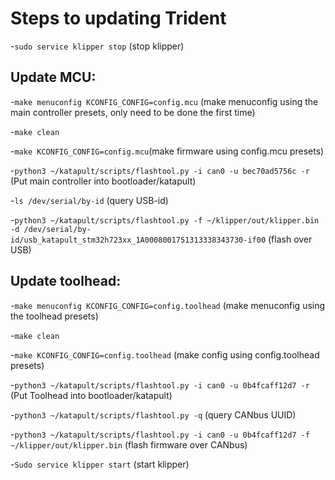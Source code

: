# Steps to updating Trident

-`sudo service klipper stop` (stop klipper)

## Update MCU:

-`make menuconfig KCONFIG_CONFIG=config.mcu` (make menuconfig using the main controller presets, only need to be done the first time)

-`make clean`

-`make KCONFIG_CONFIG=config.mcu`(make firmware using config.mcu presets)

-`python3 ~/katapult/scripts/flashtool.py -i can0 -u bec70ad5756c -r` (Put main controller into bootloader/katapult)

-`ls /dev/serial/by-id` (query USB-id)

-`python3 ~/katapult/scripts/flashtool.py -f ~/klipper/out/klipper.bin -d /dev/serial/by-id/usb_katapult_stm32h723xx_1A0008001751313338343730-if00` (flash over USB)


## Update toolhead:

-`make menuconfig KCONFIG_CONFIG=config.toolhead` (make menuconfig using the toolhead presets)

-`make clean`

-`make KCONFIG_CONFIG=config.toolhead` (make config using config.toolhead presets)

-`python3 ~/katapult/scripts/flashtool.py -i can0 -u 0b4fcaff12d7 -r` (Put Toolhead into bootloader/katapult)

-`python3 ~/katapult/scripts/flashtool.py -q` (query CANbus UUID)

-`python3 ~/katapult/scripts/flashtool.py -i can0 -u 0b4fcaff12d7 -f ~/klipper/out/klipper.bin` (flash firmware over CANbus)

-`Sudo service klipper start` (start klipper)
